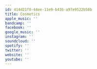 ```yaml
---
id: 414d21f0-44ee-11e9-b43b-a97e9522b58b
title: Cosmetics
apple_music: ''
bandcamp: ''
facebook: ''
google_music: ''
instagram: ''
soundcloud: ''
spotify: ''
twitter: ''
website: ''
youtube: ''
---
```

